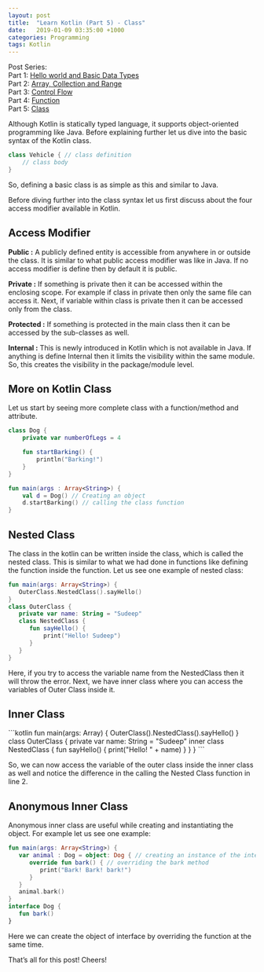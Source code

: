 ```yaml
---
layout: post
title:  "Learn Kotlin (Part 5) - Class"
date:   2019-01-09 03:35:00 +1000
categories: Programming
tags: Kotlin
---
```

Post Series: <br />
Part 1: [Hello world and Basic Data Types](https://sudeepacharya.com.np/blog/2018/12/02/learn-kotlin-part-1-hello-world-and-basic-data-types/)<br />
Part 2: [Array, Collection and Range](https://sudeepacharya.com.np/blog/2018/12/10/learn-kotlin-part-2-array-collection-and-range/)<br />
Part 3: [Control Flow](https://sudeepacharya.com.np/blog/2018/12/16/learn-kotlin-part-3-control-flow/)<br />
Part 4: [Function](https://sudeepacharya.com.np/blog/2018/12/24/learn-kotlin-part-4-function/)<br />
Part 5: [Class](https://sudeepacharya.com.np/blog/2019/01/08/learn-kotlin-part-5-class/)<br />

Although Kotlin is statically typed language, it supports object-oriented programming like Java. Before explaining further let us dive into the basic syntax of the Kotlin class.

```kotlin
class Vehicle { // class definition
    // class body
}
```
So, defining a basic class is as simple as this and similar to Java.

Before diving further into the class syntax let us first discuss about the four access modifier available in Kotlin.

<h2>Access Modifier</h2>

<b>Public :</b> A publicly defined entity is accessible from anywhere in or outside the class. It is similar to what public access modifier was like in Java. If no access modifier is define then by default it is public.

<b>Private :</b> If something is private then it can be accessed within the enclosing scope. For example if class in private then only the same file can access it. Next, if variable within class is private then it can be accessed only from the class.

<b>Protected :</b> If something is protected in the main class then it can be accessed by the sub-classes as well.

<b>Internal :</b> This is newly introduced in Kotlin which is not available in Java. If anything is define Internal then it limits the visibility within the same module. So, this creates the visibility in the package/module level.

<h2>More on Kotlin Class</h2>
Let us start by seeing more complete class with a function/method and attribute.

```kotlin
class Dog {
    private var numberOfLegs = 4

    fun startBarking() {
        println("Barking!")
    }
}

fun main(args : Array<String>) {
    val d = Dog() // Creating an object
    d.startBarking() // calling the class function
}
```

<h2>Nested Class</h2>
The class in the kotlin can be written inside the class, which is called the nested class. This is similar to what we had done in functions like defining the function inside the function. Let us see one example of nested class:

```kotlin
fun main(args: Array<String>) {
   OuterClass.NestedClass().sayHello()
}
class OuterClass {
   private var name: String = "Sudeep"
   class NestedClass {
      fun sayHello() {
          print("Hello! Sudeep")
      }
   }
}
```
Here, if you try to access the variable name from the NestedClass then it will throw the error. Next, we have inner class where you can access the variables of Outer Class inside it.

<h2>Inner Class</h2>
```kotlin
fun main(args: Array<String>) {
   OuterClass().NestedClass().sayHello()
}
class OuterClass {
   private var name: String = "Sudeep"
   inner class NestedClass {
      fun sayHello() {
          print("Hello! " + name)
      }
   }
}
```

So, we can now access the variable of the outer class inside the inner class as well and notice the difference in the calling the Nested Class function in line 2.

<h2>Anonymous Inner Class</h2>
Anonymous inner class are useful while creating and instantiating the object. For example let us see one example:

```kotlin
fun main(args: Array<String>) {
   var animal : Dog = object: Dog { // creating an instance of the interface Dog
      override fun bark() { // overriding the bark method
         print("Bark! Bark! bark!")
      }
   }
   animal.bark()
}
interface Dog {
   fun bark()
}
```
Here we can create the object of interface by overriding the function at the same time.

That’s all for this post! Cheers!
